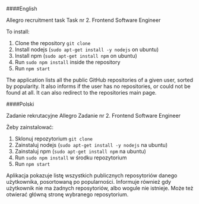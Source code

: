 ####English

Allegro recruitment task
Task nr 2. Frontend Software Engineer

To install:
1) Clone the repository ```git clone```
2) Install nodejs (```sudo apt-get install -y nodejs``` on ubuntu)
3) Install npm (```sudo apt-get install npm``` on ubuntu)
4) Run ```sudo npm install``` inside the repository
5) Run ```npm start```

The application lists all the public GitHub repositories of a given user, sorted by popularity. It also informs if the user has no repositories, or could not be found at all. It can also redirect to the repositories main page.

####Polski

Zadanie rekrutacyjne Allegro
Zadanie nr 2. Frontend Software Engineer

Żeby zainstalować:
1) Sklonuj repozytorium ```git clone```
2) Zainstaluj nodejs (```sudo apt-get install -y nodejs``` na ubuntu)
3) Zainstaluj npm (```sudo apt-get install npm``` na ubuntu)
3) Run ```sudo npm install``` w środku repozytorium
4) Run ```npm start```

Aplikacja pokazuje listę wszystkich publicznych reposytoriów danego użytkownika, posortowaną po popularności. Informuje również gdy użytkownik nie ma żadnych reposytoriów, albo wogule nie istnieje. Może też otwierać główną stronę wybranego reposytorium.